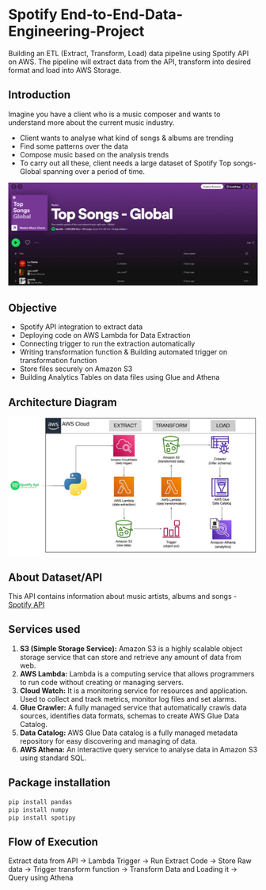 # Spotify End-to-End-Data-Engineering-Project
Building an ETL (Extract, Transform, Load) data pipeline using Spotify API on AWS. The pipeline will extract data from the API, transform into desired format and load into AWS Storage.

## Introduction
Imagine you have a client who is a music composer and wants to understand more about the current music industry.
- Client wants to analyse what kind of songs & albums are trending
- Find some patterns over the data
- Compose music based on the analysis trends
- To carry out all these, client needs a large dataset of Spotify Top songs-Global spanning over a period of time.

![Top Songs-Global](https://github.com/Rajeev-Radhakrish/spotify-end-to-end-data-engineering-project/blob/main/Top%20Songs%20-%20Global.png)

## Objective
- Spotify API integration to extract data
- Deploying code on AWS Lambda for Data Extraction
- Connecting trigger to run the extraction automatically
- Writing transformation function & Building automated trigger on transformation function
- Store files securely on Amazon S3
- Building Analytics Tables on data files using Glue and Athena

## Architecture Diagram
![Architecture Diagram](https://github.com/Rajeev-Radhakrish/spotify-end-to-end-data-engineering-project/blob/main/Data%20Architecture.png)

## About Dataset/API
This API contains information about music artists, albums and songs - [Spotify API](https://developer.spotify.com/documentation)

## Services used
1. **S3 (Simple Storage Service):** Amazon S3 is a highly scalable object storage service that can store and retrieve any amount of data from web.
2. **AWS Lambda:** Lambda is a computing service that allows programmers to run code without creating or managing servers.
3. **Cloud Watch:** It is a monitoring service for resources and application. Used to collect and track metrics, monitor log files and set alarms.
4. **Glue Crawler:** A fully managed service that automatically crawls data sources, identifies data formats, schemas to create AWS Glue Data Catalog.
5. **Data Catalog:** AWS Glue Data catalog is a fully managed metadata repository for easy discovering and managing of data.
6. **AWS Athena:** An interactive query service to analyse data in Amazon S3 using standard SQL.

## Package installation
```
pip install pandas
pip install numpy
pip install spotipy
```
## Flow of Execution
Extract data from API -> Lambda Trigger -> Run Extract Code -> Store Raw data -> Trigger transform function -> Transform Data and Loading it -> Query using Athena
